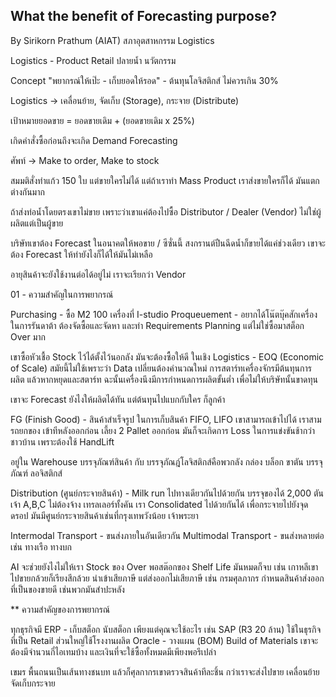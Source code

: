 ## What the benefit of Forecasting purpose?

By Sirikorn Prathum (AIAT) สภาอุตสาหกรรม Logistics

Logistics - Product Retail ปลายน้ำ นวัตกรรม

Concept "พยากรณ์ให้เป๊ะ - เก็บยอดให้รอด" - ต้นทุนโลจิสติกส์ ไม่ควรเกิน 30%

Logistics -> เคลื่อนย้าย, จัดเก็บ (Storage), กระจาย (Distribute)

เป้าหมายยอดขาย = ยอดขายเดิม + (ยอดขายเดิม x 25%)

เกิดคำสั่งซื้อก่อนถึงจะเกิด Demand Forecasting

ศัพท์ -> Make to order, Make to stock

สมมติสั่งทำแก้ว 150 ใบ แต่ขายใครไม่ได้ แต่ถ้าเราทำ Mass Product เราส่งขายใครก็ได้ มันแตกต่างกันมาก

ถ้าส่งท่อน้ำโดยตรงเขาไม่ขาย เพราะว่าเขาแค่ต้องไปซื้อ Distributor / Dealer (Vendor) ไม่ใช่ผู้ผลิตแต่เป็นผู้ขาย

บริษัทเขาต้อง Forecast ในอนาคตให้พอขาย / ซีซั่นนี้ สงกรานต์ปืนฉีดน้ำก็ขายได้แค่ช่วงเดียว เขาจะต้อง Forecast ให้ทำยังไงก็ได้ให้มันไม่เหลือ

อายุสินค้าจะยังใช้งานต่อได้อยู่ไม่ เราจะเรียกว่า Vendor

01 - ความสำคัญในการพยากรณ์

Purchasing - ซื้อ M2 100 เครื่องที่ I-studio
Proqueuement - อยากได้โน๊ตบุ๊คสักเครื่องในการรันดาต้า ต้องจัดซื้อและจัดหา และทำ Requirements Planning แต่ไม่ใช่ซื้อมาสต็อก Over มาก

เขาซื้อหัวเชื้อ Stock ไว้ได้ตั้งไว้นอกลัง มันจะต้องซื้อให้ดี ในเชิง Logistics - EOQ (Economic of Scale) สมัยนี้ไม่ใช้เพราะว่า Data เปลี่ยนต้องคำนวณใหม่
การสตาร์ทเครื่องจักรมีต้นทุนการผลิต แล้วหากหยุดและสตาร์ท ฉะนั้นเครื่องนึงมีการกำหนดการผลิตขั้นต่ำ เพื่อไม่ให้บริษัทนั้นขาดทุน

เขาจะ Forecast ยังไงให้ผลิตได้ทัน แต่ต้นทุนไปแบกกับใคร ก็ลูกค้า

FG (Finish Good) - สินค้าสำเร็จรูป ในการเก็บสินค้า FIFO, LIFO เขาสามารถเข้าไปได้ เราสามรถยกของ เข้าทีหลังออกก่อน เลี้ยง 2 Pallet ออกก่อน มันก็จะเกิดการ Loss ในการแข่งขันช้ากว่าชาวบ้าน เพราะต้องใช้ HandLift

อยู่ใน Warehouse บรรจุภัณฑ์สินค้า กับ บรรจุภัณฎ์โลจิสติกส์คือพวกลัง กล่อง บล็อก ขาตัน บรรจุภัณฑ์ ลอจิสติกส์

Distribution (ศูนย์กระจายสินค้า) - Milk run ไปทางเดียวกันไปด้วยกัน บรรจุของได้ 2,000 ตันเจ้า A,B,C ไม่ต้องจ้าง เทรลเลอร์ทั้งคัน เรา Consolidated ไปด้วยกันได้
เพื่อกระจายไปยังจุดดรอป มันมีศูนย์กระจายสินค้าเช่นที่กรุงเทพวังน้อย เจ้าพระยา

Intermodal Transport - ขนส่งภายในอันเดียวกัน
Multimodal Transport - ขนส่งหลายต่อ เช่น ทางเรือ ทางบก

AI จะช่วยยังไงไม่ให้เรา Stock ของ Over พอสต๊อกของ Shelf Life มันหมดก็จบ เช่น เกาหลีเขาไปขายกล้วยก็เรียงสีกล้วย
นำเข้าเสียภาษี แต่ส่งออกไม่เสียภาษี เช่น กรมศุลภากร กำหนดสินค้าส่งออกที่เป็นของขายดี เช่นพวกมันสำปะหลัง

** ความสำคัญของการพยากรณ์

ทุกธุรกิจมี ERP - เก็บสต็อก นับสต็อก เพียงแต่คุณจะใช้อะไร เช่น SAP (R3 20 ล้าน) ใช้ในธุรกิจที่เป็น Retail
ส่วนใหญ่ใช้โรงงานผลิต Oracle - วางแผน (BOM) Build of Materials เขาจะต้องมีจำนวนกี่ไอเทมบ้าง และเงินที่จะใช้ซื้อทั้งหมดมีเพียงพอรึเปล่า

เขมร พื้นถนนเป็นเส้นทางชนบท แล้วก็ศุลกากรเขาตรวจสินค้าทีละชิ้น กว่าเราจะส่งไปขาย เคลื่อนย้ายจัดเก็บกระจาย

